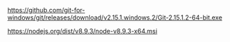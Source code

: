 
https://github.com/git-for-windows/git/releases/download/v2.15.1.windows.2/Git-2.15.1.2-64-bit.exe

https://nodejs.org/dist/v8.9.3/node-v8.9.3-x64.msi

